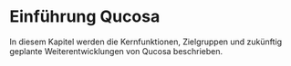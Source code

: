 # Einführung Qucosa

In diesem Kapitel werden die Kernfunktionen, Zielgruppen und zukünftig geplante Weiterentwicklungen von Qucosa beschrieben.



